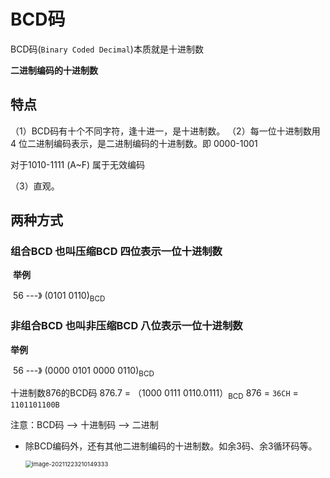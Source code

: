 # BCD码

BCD码(`Binary Coded Decimal`)本质就是十进制数 

**二进制编码的十进制数**

## 特点

 （1）BCD码有十个不同字符，逢十进一，是十进制数。
 （2）每一位十进制数用4 位二进制编码表示，是二进制编码的十进制数。即 0000-1001

对于1010-1111 (A~F) 属于无效编码

 （3）直观。

## 两种方式

### 组合BCD 也叫压缩BCD 四位表示一位十进制数

​		**举例**

​			56 ---》 (0101 0110)<sub>BCD</sub>

### 非组合BCD 也叫非压缩BCD 八位表示一位十进制数

**举例**		

​	56 ---》 (0000 0101 0000 0110)<sub>BCD</sub>

十进制数876的BCD码
  	876.7 = （1000 0111 0110.0111）<sub>BCD</sub>
 	 876 = `36CH` = `1101101100B`

注意：BCD码  ——>   十进制码  ——>    二进制   

- 除BCD编码外，还有其他二进制编码的十进制数。如余3码、余3循环码等。

  <img src="https://cdn.jsdelivr.net/gh/letengzz/Two-C/img/PM/First/image-20211223210149333.png" alt="image-20211223210149333" style="zoom:67%;" />